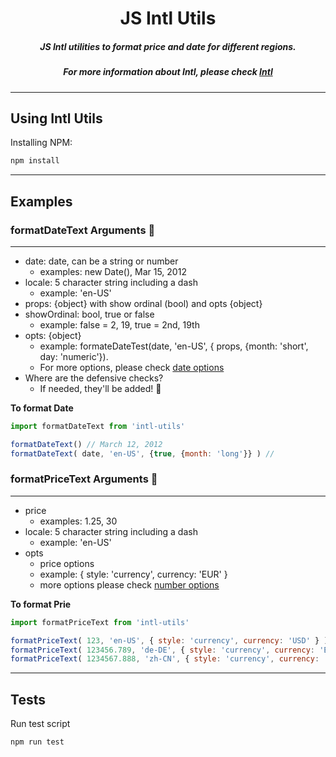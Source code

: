 <h1 align="center">JS Intl Utils</h1>
<h5 align="center">JS Intl utilities to format price and date for different regions.</h5>
<h5 align="center">For more information about Intl, please check <a href="https://developer.mozilla.org/en-US/docs/Web/JavaScript/Reference/Global_Objects/Intl">Intl</a></h5>


---

<h2 id="usage">Using Intl Utils</h2>

Installing NPM:

```bash
npm install
```
---

<h2 id="examples">Examples</h2>

### formatDateText Arguments 🔬
  ----
  - date: date, can be a string or number
    - examples: new Date(), Mar 15, 2012
  - locale: 5 character string including a dash
    - example: 'en-US'
  - props: {object} with show ordinal (bool) and opts {object}
  - showOrdinal: bool, true or false
    - example: false = 2, 19, true = 2nd, 19th
  - opts: {object}
    - example: formateDateTest(date, 'en-US', { props, {month: 'short', day: 'numeric'}). 
    - For more options, please check <a href="https://developer.mozilla.org/en-US/docs/Web/JavaScript/Reference/Global_Objects/DateTimeFormat">date options</a>
  - Where are the defensive checks?
    - If needed, they'll be added! 🤞

**To format Date**
```javascript
import formatDateText from 'intl-utils'

formatDateText() // March 12, 2012
formatDateText( date, 'en-US', {true, {month: 'long'}} ) // 

```
### formatPriceText Arguments 🔬
----
  - price
    - examples: 1.25, 30
  - locale: 5 character string including a dash
    - example: 'en-US'
  - opts
    - price options
    - example: { style: 'currency', currency: 'EUR' }
    - more options please check <a href="https://developer.mozilla.org/en-US/docs/Web/JavaScript/Reference/Global_Objects/NumberFormat#Parameters"> number options</a>

**To format Prie**
```javascript
import formatPriceText from 'intl-utils'

formatPriceText( 123, 'en-US', { style: 'currency', currency: 'USD' } ) // $123
formatPriceText( 123456.789, 'de-DE', { style: 'currency', currency: 'EUR' } ) // 123.456,79 €
formatPriceText( 1234567.888, 'zh-CN', { style: 'currency', currency: 'CNY' } ) // ￥1,234,567.89

```
---

<h2 id="tests">Tests</h2>

Run test script

```bash
npm run test
```






